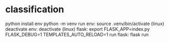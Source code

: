 # classification

python 
install env python -m venv
run env: source .venv/bin/activate (linux)
deactivate env: deactivate (linux)
flask: export FLASK_APP=index.py FLASK_DEBUG=1 TEMPLATES_AUTO_RELOAD=1
run flask: flask run 
